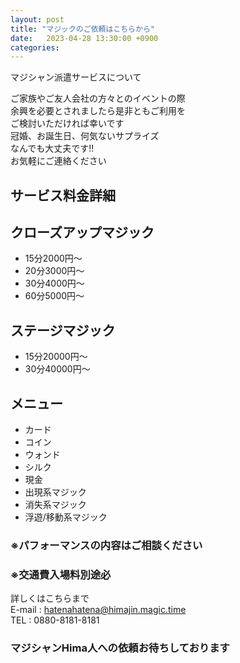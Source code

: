 ```yaml
---
layout: post
title: "マジックのご依頼はこちらから"
date:   2023-04-28 13:30:00 +0900
categories:
---
```

マジシャン派遣サービスについて

ご家族やご友人会社の方々とのイベントの際  
余興を必要とされましたら是非ともご利用を  
ご検討いただければ幸いです  
冠婚、お誕生日、何気ないサプライズ  
なんでも大丈夫です!!  
お気軽にご連絡ください  

## サービス料金詳細  

## クローズアップマジック  

- 15分2000円～  
- 20分3000円～  
- 30分4000円～  
- 60分5000円～

## ステージマジック  
- 15分20000円～  
- 30分40000円～

## メニュー
- カード
- コイン
- ウォンド
- シルク
- 現金
- 出現系マジック
- 消失系マジック
- 浮遊/移動系マジック

### ※パフォーマンスの内容はご相談ください
### ※交通費入場料別途必  
詳しくはこちらまで  
E-mail : hatenahatena@himajin.magic.time  
TEL : 0880-8181-8181  
### マジシャンHima人への依頼お待ちしております
